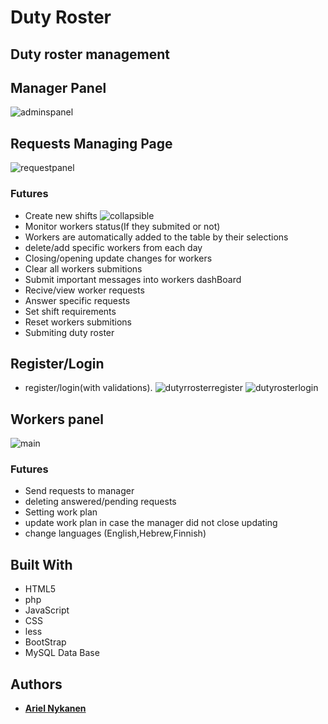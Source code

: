 # Duty Roster

## Duty roster management
    


## Manager Panel 
![adminspanel](https://user-images.githubusercontent.com/41967840/46581164-39b7de80-ca3c-11e8-9dba-350d3961422f.png)

## Requests Managing Page

![requestpanel](https://user-images.githubusercontent.com/41967840/46581301-eabf7880-ca3e-11e8-8022-ae0e7b8e80c1.png)


###  Futures
- Create new shifts ![collapsible](https://user-images.githubusercontent.com/41967840/46581280-97e5c100-ca3e-11e8-922d-7098c3a5b7d2.png)
- Monitor workers status(If they submited or not)
- Workers are automatically added to the table by their selections
- delete/add specific workers from each day         
- Closing/opening update changes for workers
- Clear all workers submitions
- Submit important messages into workers dashBoard
- Recive/view worker requests
- Answer specific requests
- Set shift requirements
- Reset workers submitions
- Submiting duty roster

## Register/Login
 * register/login(with validations).
![dutyrrosterregister](https://user-images.githubusercontent.com/41967840/45594493-451b6b00-b9a4-11e8-8ca4-79ae8acbd93b.JPG)
![dutyrosterlogin](https://user-images.githubusercontent.com/41967840/45594492-451b6b00-b9a4-11e8-8818-2db5cd540c47.JPG)

## Workers panel 
![main](https://user-images.githubusercontent.com/41967840/46581167-594f0700-ca3c-11e8-9f12-46d3dd059be8.png)

### Futures
- Send requests to manager
- deleting answered/pending requests
- Setting work plan
- update work plan in case the manager did not close        updating
- change languages (English,Hebrew,Finnish)

## Built With

* HTML5
* php
* JavaScript
* CSS
* less
* BootStrap
* MySQL Data Base


## Authors

* [**Ariel Nykanen** ](https://github.com/ArielNykanen)



